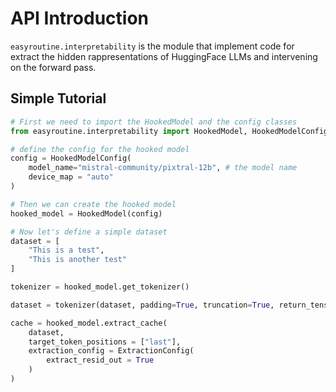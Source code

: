 # API Introduction
`easyroutine.interpretability` is the module that implement code for extract the hidden rappresentations of HuggingFace LLMs and intervening on the forward pass.

## Simple Tutorial
```python
# First we need to import the HookedModel and the config classes
from easyroutine.interpretability import HookedModel, HookedModelConfig, ExtractionConfig

# define the config for the hooked model
config = HookedModelConfig(
    model_name="mistral-community/pixtral-12b", # the model name
    device_map = "auto"
)

# Then we can create the hooked model
hooked_model = HookedModel(config)

# Now let's define a simple dataset
dataset = [
    "This is a test",
    "This is another test"
]

tokenizer = hooked_model.get_tokenizer()

dataset = tokenizer(dataset, padding=True, truncation=True, return_tensors="pt") 

cache = hooked_model.extract_cache(
    dataset,
    target_token_positions = ["last"],
    extraction_config = ExtractionConfig(
        extract_resid_out = True
    )
)

```
